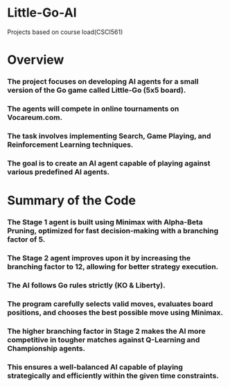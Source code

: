 # Little-Go-AI
Projects based on course load(CSCI561)

# Overview
### The project focuses on developing AI agents for a small version of the Go game called Little-Go (5x5 board).
### The agents will compete in online tournaments on Vocareum.com.
### The task involves implementing Search, Game Playing, and Reinforcement Learning techniques.
### The goal is to create an AI agent capable of playing against various predefined AI agents.

# Summary of the Code
### The Stage 1 agent is built using Minimax with Alpha-Beta Pruning, optimized for fast decision-making with a branching factor of 5.
### The Stage 2 agent improves upon it by increasing the branching factor to 12, allowing for better strategy execution.
### The AI follows Go rules strictly (KO & Liberty).
### The program carefully selects valid moves, evaluates board positions, and chooses the best possible move using Minimax.
### The higher branching factor in Stage 2 makes the AI more competitive in tougher matches against Q-Learning and Championship agents.
### This ensures a well-balanced AI capable of playing strategically and efficiently within the given time constraints.

